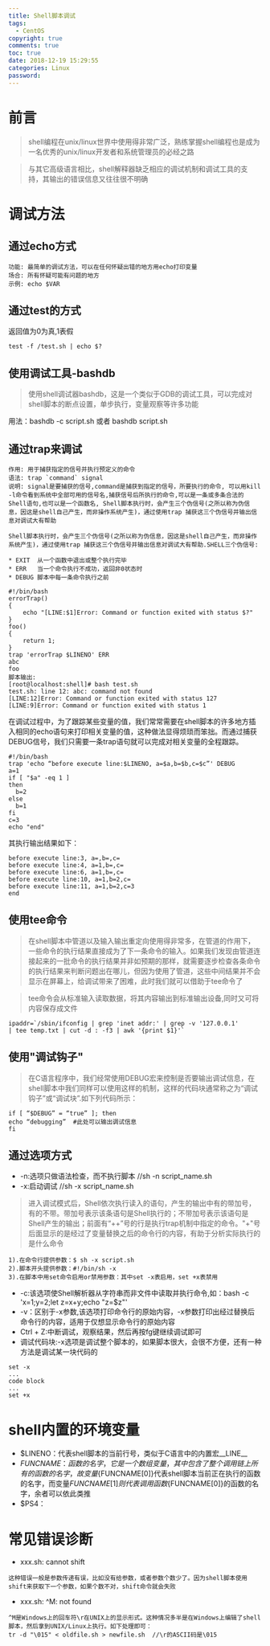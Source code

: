 ```yaml
---
title: Shell脚本调试
tags:
  - CentOS
copyright: true
comments: true
toc: true
date: 2018-12-19 15:29:55
categories: Linux
password:
---
```


# 前言
> shell编程在unix/linux世界中使用得非常广泛，熟练掌握shell编程也是成为一名优秀的unix/linux开发者和系统管理员的必经之路

> 与其它高级语言相比，shell解释器缺乏相应的调试机制和调试工具的支持，其输出的错误信息又往往很不明确

# 调试方法
## 通过echo方式
~~~
功能: 最简单的调试方法，可以在任何怀疑出错的地方用echo打印变量
场合: 所有怀疑可能有问题的地方
示例: echo $VAR
~~~
## 通过test的方式
返回值为0为真,1表假
~~~
test -f /test.sh | echo $?
~~~

## 使用调试工具-bashdb
> 使用shell调试器bashdb，这是一个类似于GDB的调试工具，可以完成对shell脚本的断点设置，单步执行，变量观察等许多功能

用法：bashdb -c script.sh   或者 bashdb script.sh

## 通过trap来调试
~~~
作用: 用于捕获指定的信号并执行预定义的命令
语法: trap `command` signal
说明: signal是要捕获的信号,command是捕获到指定的信号，所要执行的命令, 可以用kill -l命令看到系统中全部可用的信号名,捕获信号后所执行的命令,可以是一条或多条合法的Shell语句,也可以是一个函数名, Shell脚本执行时，会产生三个伪信号(之所以称为伪信息，因这是shell自己产生，而非操作系统产生)，通过使用trap 捕获这三个伪信号并输出信息对调试大有帮助

Shell脚本执行时，会产生三个伪信号(之所以称为伪信息，因这是shell自己产生，而非操作系统产生)，通过使用trap 捕获这三个伪信号并输出信息对调试大有帮助.SHELL三个伪信号:

* EXIT  从一个函数中退出或整个执行完毕
* ERR   当一个命令执行不成功，返回非0状态时
* DEBUG 脚本中每一条命令执行之前
~~~

~~~
#!/bin/bash
errorTrap()
{
    echo "[LINE:$1]Error: Command or function exited with status $?"
}
foo()
{
    return 1;
}
trap 'errorTrap $LINENO' ERR
abc
foo
脚本输出:
[root@localhost:shell]# bash test.sh
test.sh: line 12: abc: command not found
[LINE:12]Error: Command or function exited with status 127
[LINE:9]Error: Command or function exited with status 1
~~~
在调试过程中，为了跟踪某些变量的值，我们常常需要在shell脚本的许多地方插入相同的echo语句来打印相关变量的值，这种做法显得烦琐而笨拙。而通过捕获DEBUG信号，我们只需要一条trap语句就可以完成对相关变量的全程跟踪。
~~~
#!/bin/bash
trap 'echo “before execute line:$LINENO, a=$a,b=$b,c=$c”' DEBUG
a=1
if [ "$a" -eq 1 ]
then
  b=2
else
  b=1
fi
c=3
echo "end"
~~~
其执行输出结果如下：
~~~
before execute line:3, a=,b=,c=
before execute line:4, a=1,b=,c=
before execute line:6, a=1,b=,c=
before execute line:10, a=1,b=2,c=
before execute line:11, a=1,b=2,c=3
end
~~~

## 使用tee命令
> 在shell脚本中管道以及输入输出重定向使用得非常多，在管道的作用下，一些命令的执行结果直接成为了下一条命令的输入。如果我们发现由管道连接起来的一批命令的执行结果并非如预期的那样，就需要逐步检查各条命令的执行结果来判断问题出在哪儿，但因为使用了管道，这些中间结果并不会显示在屏幕上，给调试带来了困难，此时我们就可以借助于tee命令了

> tee命令会从标准输入读取数据，将其内容输出到标准输出设备,同时又可将内容保存成文件
~~~
ipaddr=`/sbin/ifconfig | grep 'inet addr:' | grep -v '127.0.0.1'
| tee temp.txt | cut -d : -f3 | awk '{print $1}'`
~~~

## 使用"调试钩子"
> 在C语言程序中，我们经常使用DEBUG宏来控制是否要输出调试信息，在shell脚本中我们同样可以使用这样的机制，这样的代码块通常称之为“调试钩子”或“调试块”.如下列代码所示：
~~~
if [ “$DEBUG” = “true” ]; then
echo “debugging”  #此处可以输出调试信息
fi
~~~

## 通过选项方式
* -n:选项只做语法检查，而不执行脚本  //sh -n script_name.sh
* -x:启动调试   //sh -x script_name.sh
 > 进入调试模式后，Shell依次执行读入的语句，产生的输出中有的带加号，有的不带。带加号表示该条语句是Shell执行的；不带加号表示该语句是Shell产生的输出；前面有“++”号的行是执行trap机制中指定的命令。"+"号后面显示的是经过了变量替换之后的命令行的内容，有助于分析实际执行的是什么命令
~~~
1).在命令行提供参数：$ sh -x script.sh
2).脚本开头提供参数：#!/bin/sh -x
3).在脚本中用set命令启用or禁用参数：其中set -x表启用，set +x表禁用
~~~
* -c:该选项使Shell解析器从字符串而非文件中读取并执行命令,如：bash -c 'x=1;y=2;let z=x+y;echo "z=$z"'
* -v：区别于-x参数,该选项打印命令行的原始内容，-x参数打印出经过替换后命令行的内容，适用于仅想显示命令行的原始内容
* Ctrl + Z:中断调试，观察结果，然后再按fg键继续调试即可
* 调试代码块:-x选项是调试整个脚本的，如果脚本很大，会很不方便，还有一种方法是调试某一块代码的
~~~
set -x
...
code block
...
set +x
~~~

# shell内置的环境变量
* $LINENO：代表shell脚本的当前行号，类似于C语言中的内置宏__LINE__
* $FUNCNAME：函数的名字，它是一个数组变量，其中包含了整个调用链上所有的函数的名字，故变量${FUNCNAME[0]}代表shell脚本当前正在执行的函数的名字，而变量${FUNCNAME[1]}则代表调用函数${FUNCNAME[0]}的函数的名字，余者可以依此类推
* $PS4：

# 常见错误诊断
* xxx.sh: cannot shift
~~~
这种错误一般是参数传递有误，比如没有给参数，或者参数个数少了。因为shell脚本使用shift来获取下一个参数，如果个数不对，shift命令就会失败
~~~
* xxx.sh: ^M: not found
~~~
^M是Windows上的回车符\r在UNIX上的显示形式。这种情况多半是在Windows上编辑了shell脚本，然后拿到UNIX/Linux上执行。如下处理即可：
tr -d "\015" < oldfile.sh > newfile.sh  //\r的ASCII码是\015
~~~